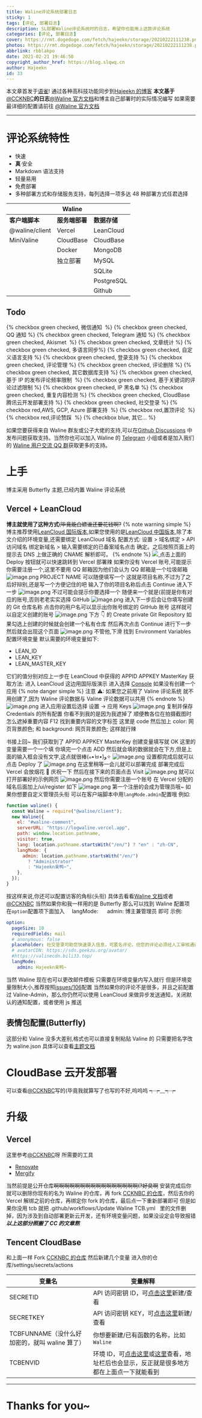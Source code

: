 ```yaml
---
title: Waline评论系统部署日志
sticky: 1
tags: [评论, 部署日志]
description: SL部署Waline评论系统时的日志，希望你也能用上这款评论系统
categories: [评论, 部署日志]
cover: https://rmt.dogedoge.com/fetch/hajeekn/storage/20210222111238.png
photos: https://rmt.dogedoge.com/fetch/hajeekn/storage/20210222111238.png
abbrlink: rbblakpo
date: 2021-02-21 19:46:58
copyright_author_href: https://blog.slqwq.cn
author: Hajeekn
id: 33
---
```


本文章首发于[语雀](https://www.yuque.com/ladjeek/ygg4q6)!
通过各种高科技功能同步到[Hajeekn 的博客](https://blog.slqwq.cn)
**本文基于**[@CCKNBC](https://blog.ccknbc.cc/posts/waline-commens-system-deployment-logs/)**的日志**[@Waline 官方文档](https://waline.js.org/)和博主自己部署时的实际情况编写
如果需要最详细的配置请前往 [@Waline 官方文档](https://waline.js.org/)

---

# 评论系统特性

- 快速
- **真**·安全
- Markdown 语法支持
- 轻量易用
- 免费部署
- 多种部署方式和存储服务支持，每列选择一项多达 48 种部署方式任君选择

|                | Waline         |              |
| -------------- | -------------- | ------------ |
| **客户端脚本** | **服务端部署** | **数据存储** |
| @waline/client | Vercel         | LeanCloud    |
| MiniValine     | CloudBase      | CloudBase    |
|                | Docker         | MongoDB      |
|                | 独立部署       | MySQL        |
|                |                | SQLite       |
|                |                | PostgreSQL   |
|                |                | Github       |

## Todo

{% checkbox green checked, 微信通知  %}
{% checkbox green checked, QQ 通知 %}
{% checkbox green checked, Telegram 通知 %}
{% checkbox green checked, Akismet  %}
{% checkbox green checked, 文章统计 %}
{% checkbox green checked, 多语言同步%}
{% checkbox green checked, 自定义语言支持 %}
{% checkbox green checked, 登录支持 %}
{% checkbox green checked, 评论管理 %}
{% checkbox green checked, 评论删除 %}
{% checkbox green checked, 其它数据库支持 %}
{% checkbox green checked, 基于 IP 的发布评论频率限制  %}
{% checkbox green checked, 基于关键词的评论过滤限制 %}
{% checkbox green checked, IP 黑名单 %}
{% checkbox green checked, 重复内容检测 %}
{% checkbox green checked, CloudBase 腾讯云开发部署支持 %}
{% checkbox green checked, 社交登录 %}
{% checkbox red,AWS, GCP, Azure 部署支持  %}
{% checkbox red,置顶评论  %}
{% checkbox red,评论赞踩  %}
{% checkbox blue, 其它... %}

如果您要获得来自 Waline 群友或公子大佬的支持,可以在[Github Discussions](https://github.com/lizheming/waline/discussions) 中发布问题获取支持。当然你也可以加入 Waline 的 [Telegram](https://t.me/walinejs) 小组或者是加入我们的 [Waline 用户交流 QQ 群](https://qm.qq.com/cgi-bin/qm/qr?k=rPZvq_EBfwQa6QZX7sToVlhH49c6ed0R&jump_from=webapi)获取更多的支持。

# 上手

博主采用 Butterfly 主题,已经内置 Waline 评论系统

## Vercel + LeanCloud

**博主就使用了这种方式**~~(毕竟能白嫖谁还要花钱啊?~~
{% note warning simple %}
博主推荐使用[LeanCloud 国际版本](https://leancloud.app),如果您使用的是[LeanCloud 中国版本](https://leancloud.cn),除了本文介绍的环境变量,还需要绑定 LeanCloud 域名
配置方式: 设置 > 域名绑定 > API 访问域名 绑定新域名 > 输入需要绑定的已备案域名点击 确定。之后按照页面上的提示去 DNS 上做正确的 CNAME 解析即可。
{% endnote %}
[![](https://cdn.nlark.com/yuque/0/2021/svg/12488964/1613908946082-2b97a876-6dcf-437c-8b06-d1be78602a82.svg#align=left&display=inline&height=32&margin=%5Bobject%20Object%5D&originHeight=32&originWidth=92&size=0&status=done&style=none&width=92) ](https://vercel.com/import/project?template=https://github.com/lizheming/waline/tree/master/example)
点击上面的 Deploy 按钮就可以快速跳转到 Vercel 部署辣
如果你没有 Vercel 账号,可能提示你需要注册一个,这里不要用 QQ 邮箱因为他们会认为 QQ 邮箱是一个垃圾邮箱
![image.png](https://cdn.nlark.com/yuque/0/2021/png/12488964/1613909023497-ab411446-d589-4927-8df2-4886c39402b6.png#align=left&display=inline&height=438&margin=%5Bobject%20Object%5D&name=image.png&originHeight=875&originWidth=1896&size=99588&status=done&style=none&width=948)
PROJECT NAME 可以随便填写一个
这就是项目名称,不过为了之后好辩别,还是写一个方便记住的吧
输入了你的项目名称后点击 Continue 进入下一步
![image.png](https://cdn.nlark.com/yuque/0/2021/png/12488964/1613909193383-cb9ecd5e-0053-454c-97d0-320afffb7643.png#align=left&display=inline&height=437&margin=%5Bobject%20Object%5D&name=image.png&originHeight=874&originWidth=1898&size=128274&status=done&style=none&width=949)
不过可能会提示你要选择一个
随便来一个就是(前提是你有对应的账号,否则老老实实选择 GitHub
![image.png](https://cdn.nlark.com/yuque/0/2021/png/12488964/1613909252053-9fc1fa53-acbb-4943-ace2-4da719cf31e7.png#align=left&display=inline&height=433&margin=%5Bobject%20Object%5D&name=image.png&originHeight=865&originWidth=1891&size=153178&status=done&style=none&width=945.5)
进入下一步后会让你填写创建的 Git 仓库名称
点击你的用户名可以显示出你账号绑定的 GitHub 账号
这样就可以自定义创建的账号
![image.png](https://cdn.nlark.com/yuque/0/2021/png/12488964/1613909328118-b9dfb65e-332b-42af-bb24-90d8eb349b3a.png#align=left&display=inline&height=105&margin=%5Bobject%20Object%5D&name=image.png&originHeight=210&originWidth=911&size=17563&status=done&style=none&width=455.5)
下方 👇 的 Create private Git Repository 如果勾选上创建的时候就会创建一个私有仓库
然后再次点击 Continue 进行下一步
然后就会出现这个页面
![image.png](https://cdn.nlark.com/yuque/0/2021/png/12488964/1613909407484-c0b00d5d-f2c7-49a7-9009-309deda773ea.png#align=left&display=inline&height=432&margin=%5Bobject%20Object%5D&name=image.png&originHeight=863&originWidth=1895&size=109164&status=done&style=none&width=947.5)
不管他,下滑
找到 Environment Variables 配置环境变量
默认需要的环境变量如下:

- LEAN_ID
- LEAN_KEY
- LEAN_MASTER_KEY

它们的值分别对应上一步在 LeanCloud 中获得的 APPID APPKEY MasterKey
获取方法:
进入 LeanCloud
这边用国际版演示
进入选择 [Console](https://console.leancloud.app/)
如果没有创建一个应用
{% note danger simple %}
注意 ⚠: 如果您之前用了 Valine 评论系统 就不用创建了,因为 Waline 评论数据与 Valine 评论数据可以共用
{% endnote %}
![image.png](https://cdn.nlark.com/yuque/0/2021/png/12488964/1613909677182-c35bb1a1-54ea-45d6-81bc-30dea4281bc2.png#align=left&display=inline&height=213&margin=%5Bobject%20Object%5D&name=image.png&originHeight=426&originWidth=305&size=12887&status=done&style=none&width=152.5)
进入应用设置后选择 设置 -> 应用 Keys
![image.png](https://cdn.nlark.com/yuque/0/2021/png/12488964/1613909849497-15dd6d3d-8a8c-47bc-8f23-52812d4659e8.png#align=left&display=inline&height=256&margin=%5Bobject%20Object%5D&name=image.png&originHeight=512&originWidth=915&size=39747&status=done&style=none&width=457.5)
复制并保存 Credentials 的所有配置
你看不到我的是因为我遮掉了
顺便教各位在拍摄截图时怎么遮掉重要内容
F12 找到重要内容的文字标签
这里是 code
然后加上
color: 网页背景颜色; 和
background: 网页背景颜色;
这样就行辣

书接上回~
我们获取到了 APPID APPKEY MasterKey
创建变量填写就 OK
这里的变量需要一个一个填
你填完一个点击 ADD 然后就会填的数据就会在下方,但是上面的输入框会没有文字,这点就很棒(๑•̀ㅂ•́)و✧
![image.png](https://cdn.nlark.com/yuque/0/2021/png/12488964/1613910013751-e00121dd-7dfe-4e56-b1ee-40691c9fcc4b.png#align=left&display=inline&height=188&margin=%5Bobject%20Object%5D&name=image.png&originHeight=376&originWidth=948&size=24926&status=done&style=none&width=474)
设置都完成后就可以点击 Deploy 了
![image.png](https://cdn.nlark.com/yuque/0/2021/png/12488964/1613910102015-2562fb37-76d0-4a93-b7bb-a2911baf4e4c.png#align=left&display=inline&height=331&margin=%5Bobject%20Object%5D&name=image.png&originHeight=662&originWidth=1873&size=117647&status=done&style=none&width=936.5)
在这里稍等一会儿就可以部署完成
部署完成后 Vercel 会放烟花 🎇 庆祝一下
然后在接下来的页面点击 Visit
![image.png](https://cdn.nlark.com/yuque/0/2021/png/12488964/1613910224658-f33ff25b-db0b-4dcd-8c35-5b0a7c75bb98.png#align=left&display=inline&height=47&margin=%5Bobject%20Object%5D&name=image.png&originHeight=93&originWidth=213&size=2440&status=done&style=none&width=106.5)
就可以打开部署好的示例网页
![image.png](https://cdn.nlark.com/yuque/0/2021/png/12488964/1613910331384-6fa0648d-519e-42b6-b5b0-4f4c005c9e29.png#align=left&display=inline&height=437&margin=%5Bobject%20Object%5D&name=image.png&originHeight=873&originWidth=1887&size=75171&status=done&style=none&width=943.5)
然后你需要注册一个账号
在 Vercel 分配的域名后面加上/ui/register
如下
![image.png](https://cdn.nlark.com/yuque/0/2021/png/12488964/1613910413806-e7da23e0-e79c-4045-bc60-a7e306206916.png#align=left&display=inline&height=19&margin=%5Bobject%20Object%5D&name=image.png&originHeight=37&originWidth=436&size=3756&status=done&style=none&width=218)
第一个注册的会成为管理员哦~
如果你想要自定义管理员头衔
可以在客户端脚本中用`langMode.admin`配置哦
例如:

```javascript
function waline() {
  const Waline = require("@waline/client");
  new Waline({
    el: "#waline-comment",
    serverURL: "https://logwaline.vercel.app",
    path: window.location.pathname,
    visitor: true,
    lang: location.pathname.startsWith("/en/") ? "en" : "zh-CN",
    langMode: {
      admin: location.pathname.startsWith("/en/")
        ? "Administrator"
        : "Hajeekn亲鸭~",
    },
  });
}
```

按这样来说,你还可以配置访客的角标(头衔)
具体去看看[Waline 文档](https://waline.js.org/)或者[@CCKNBC](https://blog.ccknbc.cc/)
当然如果你和我一样用的是 Butterfly
那么可以找到 Waline 配置项
在`option`配置项下面加入
    langMode:
     admin: 博主兼管理员
即可
示例:

```yaml
option:
  pageSize: 10
  requiredFields: mail
  # anonymous: false
  placeholder: 社交登录可助您快速录入信息，可匿名评论，但您的评论必须经人工审核通过后才会显示，并可收到相关回复邮件通知，因此邮箱为必填项
  # avatarCDN: https://sdn.geekzu.org/avatar/
  #https://valinecdn.bili33.top/
  langMode:
    admin: Hajeekn亲鸭~
```

当然 Waline 现在也可以更改邮件模板
只需要在环境变量内写入就行
但是环境变量限制大小,推荐按照[issues/106](https://github.com/lizheming/waline/issues/106)配置
当然如果你的评论不是很多，并且之前配置过 Valine-Admin，那么你仍然可以使用 LeanCloud 来做异步发送通知，关闭默认的通知配置，或者使用 js 推送

## 表情包配置(Butterfly)

这部分和 Valine 没多大差别,格式也可以直接复制粘贴 Valine 的
只需要把名字改为 waline.json
具体可以查看[主题文档](https://butterfly.js.org/posts/ceeb73f/#%E8%A9%95%E8%AB%96)

# CloudBase 云开发部署

可以查看[@CCKNBC](https://blog.ccknbc.cc/posts/waline-commens-system-deployment-logs/#CloudBase-%E4%BA%91%E5%BC%80%E5%8F%91%E9%83%A8%E7%BD%B2)写的(毕竟我就算写了也写的不好,呜呜呜 ┭┮﹏┭┮

# 升级

## Vercel

这里参考[@CCKNBC](https://blog.ccknbc.cc/posts/waline-commens-system-deployment-logs/#CloudBase-%E4%BA%91%E5%BC%80%E5%8F%91%E9%83%A8%E7%BD%B2)呀
所需要的工具

- [Renovate](https://github.com/marketplace/renovate)
- [Mergify](https://github.com/marketplace/mergify)

当然前提是公开仓库~~啊啊啊啊啊啊啊啊啊啊啊啊啊啊啊啊(?好臭啊~~
安装完成后你就可以删除你现有的名为 Waline 的仓库，再 fork [CCKNBC 的仓库](https://github.com/ccknbc-actions/waline)，然后去你的 Vercel 解绑之前的仓库，再绑定你 fork 的仓库，最后点一下重新部署即可
但是如果你没用 tcb 就把 .github/workflows/Update Waline TCB.yml   里的文件删掉，因为涉及到自动部署更新云开发，还有环境变量问题，如果没设定会导致报错
**_以上这部分照搬了 CC 的文章熬_**

## Tencent CloudBase

和上面一样
Fork [CCKNBC 的仓库](https://github.com/ccknbc-actions/waline) 然后新建几个变量
进入你的仓库/settings/secrets/actions

| 变量名                                         | 变量解释                                                                                                                                                                                         |
| ---------------------------------------------- | ------------------------------------------------------------------------------------------------------------------------------------------------------------------------------------------------ |
| SECRETID                                       | API 访问密钥 ID，可[点击这里](https://console.cloud.tencent.com/cam/capi)新建/查看                                                                                                               |
| SECRETKEY                                      | API 访问密钥 KEY，可[点击这里](https://console.cloud.tencent.com/cam/capi)新建/查看                                                                                                              |
| TCBFUNNAME（没什么好加密的，就叫 waline 算了） | 你想要新建/已有函数的名称，比如 `Waline`                                                                                                                                                         |
| TCBENVID                                       | 环境 ID，可[点击这里](https://console.cloud.tencent.com/tcb/env/overview)或[这里](https://console.cloud.tencent.com/tcb/env/index)查看，地址栏后也会显示，反正就是很多地方都在上面点一下就能看到 |

---

# Thanks for you~
